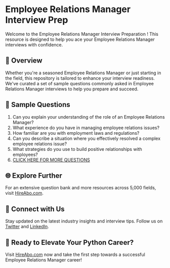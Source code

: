 # Employee Relations Manager Interview Prep

Welcome to the Employee Relations Manager Interview Preparation ! This resource is designed to help you ace your Employee Relations Manager interviews with confidence.

## 🚀 Overview

Whether you're a seasoned Employee Relations Manager or just starting in the field, this repository is tailored to enhance your interview readiness. We've curated a set of sample questions commonly asked in Employee Relations Manager interviews to help you prepare and succeed.

## 📝 Sample Questions

1. Can you explain your understanding of the role of an Employee Relations Manager?
2. What experience do you have in managing employee relations issues?
3. How familiar are you with employment laws and regulations?
4. Can you describe a situation where you effectively resolved a complex employee relations issue?
5. What strategies do you use to build positive relationships with employees?
6. [CLICK HERE FOR MORE QUESTIONS](https://hireabo.com/job/1_1_16/Employee%20Relations%20Manager)

## 🌐 Explore Further

For an extensive question bank and more resources across 5,000 fields, visit [HireAbo.com](https://www.hireabo.com).

## 📱 Connect with Us

Stay updated on the latest industry insights and interview tips. Follow us on [Twitter](https://twitter.com/hireabo) and [LinkedIn](https://www.linkedin.com/in/hire-abo-3609972a8/).

## 🚀 Ready to Elevate Your Python Career?

Visit [HireAbo.com](https://www.hireabo.com) now and take the first step towards a successful Employee Relations Manager career!